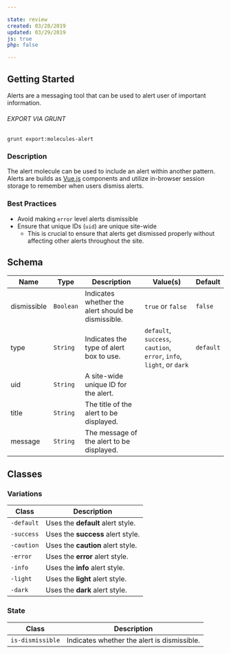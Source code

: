```yaml
---

state: review
created: 03/28/2019
updated: 03/29/2019
js: true
php: false

---
```


## Getting Started

Alerts are a messaging tool that can be used to alert user of important information.

###### EXPORT VIA GRUNT

```
grunt export:molecules-alert
```


### Description

The alert molecule can be used to include an alert within another pattern. Alerts are builds as [Vue.js][Vue.js] components and utilize in-browser session storage to remember when users dismiss alerts.


### Best Practices

- Avoid making `error` level alerts dismissible
- Ensure that unique IDs (`uid`) are unique site-wide
  - This is crucial to ensure that alerts get dismissed properly without affecting other alerts throughout the site.


## Schema


| Name        | Type        | Description                                         | Value(s)                                                              | Default   |
|-------------|-------------|-----------------------------------------------------|-----------------------------------------------------------------------|-----------|
| dismissible | `Boolean`   | Indicates whether the alert should be dismissible.  | `true` or `false`                                                     | `false`   |
| type        | `String`    | Indicates the type of alert box to use.             | `default`, `success`, `caution`, `error`, `info`, `light`, or `dark`  | `default` |
| uid         | `String`    | A site-wide unique ID for the alert.                |                                                                       |           |
| title       | `String`    | The title of the alert to be displayed.             |                                                                       |           |
| message     | `String`    | The message of the alert to be displayed.           |                                                                       |           |


## Classes

### Variations

| Class             | Description                                     |
|-------------------|-------------------------------------------------|
| `-default`        | Uses the **default** alert style.               |
| `-success`        | Uses the **success** alert style.               |
| `-caution`        | Uses the **caution** alert style.               |
| `-error`          | Uses the **error** alert style.                 |
| `-info`           | Uses the **info** alert style.                  |
| `-light`          | Uses the **light** alert style.                 |
| `-dark`           | Uses the **dark** alert style.                  |

### State

| Class             | Description                                     |
|-------------------|-------------------------------------------------|
| `is-dismissible`  | Indicates whether the alert is dismissible.     |


[Vue.js]: https://vuejs.org/

